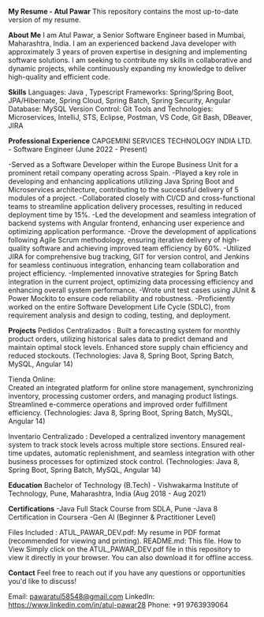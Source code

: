 **My Resume - Atul Pawar**
This repository contains the most up-to-date version of my resume.


**About Me**
I am Atul Pawar, a Senior Software Engineer based in Mumbai, Maharashtra, India. I am an experienced backend Java developer with approximately 3 years of proven expertise in designing and implementing software solutions. I am seeking to contribute my skills in collaborative and dynamic projects, while continuously expanding my knowledge to deliver high-quality and efficient code.


**Skills**
Languages: Java , Typescript
Frameworks: Spring/Spring Boot, JPA/Hibernate, Spring Cloud, Spring Batch, Spring Security, Angular 
Database: MySQL 
Version Control: Git 
Tools and Technologies: Microservices, IntelliJ, STS, Eclipse, Postman, VS Code, Git Bash, DBeaver, JIRA 


**Professional Experience**
CAPGEMINI SERVICES TECHNOLOGY INDIA LTD. - Software Engineer (June 2022 - Present) 

-Served as a Software Developer within the Europe Business Unit for a prominent retail company operating across Spain.
-Played a key role in developing and enhancing applications utilizing Java Spring Boot and Microservices architecture, contributing to the successful delivery of 5 modules of a project.
-Collaborated closely with CI/CD and cross-functional teams to streamline application delivery processes, resulting in reduced deployment time by 15%.
-Led the development and seamless integration of backend systems with Angular frontend, enhancing user experience and optimizing application performance.
-Drove the development of applications following Agile Scrum methodology, ensuring iterative delivery of high-quality software and achieving improved team efficiency by 60%.
-Utilized JIRA for comprehensive bug tracking, GIT for version control, and Jenkins for seamless continuous integration, enhancing team collaboration and project efficiency.
-Implemented innovative strategies for Spring Batch integration in the current project, optimizing data processing efficiency and enhancing overall system performance.
-Wrote unit test cases using JUnit & Power Mockito to ensure code reliability and robustness.
-Proficiently worked on the entire Software Development Life Cycle (SDLC), from requirement analysis and design to coding, testing, and deployment.

**Projects**
 Pedidos Centralizados :
      Built a forecasting system for monthly product orders, utilizing historical sales data to predict demand and maintain optimal stock levels. Enhanced                                     store supply chain efficiency and reduced stockouts.
      (Technologies: Java 8, Spring Boot, Spring Batch, MySQL, Angular 14) 

 Tienda Online:  
      Created an integrated platform for online store management, synchronizing inventory, processing customer orders, and managing product listings. Streamlined e-commerce operations        and improved order fulfillment efficiency.
      (Technologies: Java 8, Spring Boot, Spring Batch, MySQL, Angular 14) 
      
 Inventario Centralizado : 
      Developed a centralized inventory management system to track stock levels across multiple store sections. Ensured real-time updates, automatic replenishment, and seamless               integration with other business processes for optimized stock control. 
      (Technologies: Java 8, Spring Boot, Spring Batch, MySQL, Angular 14) 


**Education**
Bachelor of Technology (B.Tech) - Vishwakarma Institute of Technology, Pune, Maharashtra, India (Aug 2018 - Aug 2021)


**Certifications**
-Java Full Stack Course from SDLA, Pune
-Java 8 Certification in Coursera 
-Gen AI (Beginner & Practitioner Level)


Files Included :
ATUL_PAWAR_DEV.pdf: My resume in PDF format (recommended for viewing and printing).
README.md: This file.
How to View
Simply click on the ATUL_PAWAR_DEV.pdf file in this repository to view it directly in your browser. You can also download it for offline access.

**Contact**
Feel free to reach out if you have any questions or opportunities you'd like to discuss!

Email: pawaratul58548@gmail.com
LinkedIn: https://www.linkedin.com/in/atul-pawar28
Phone: +91 9763939064
